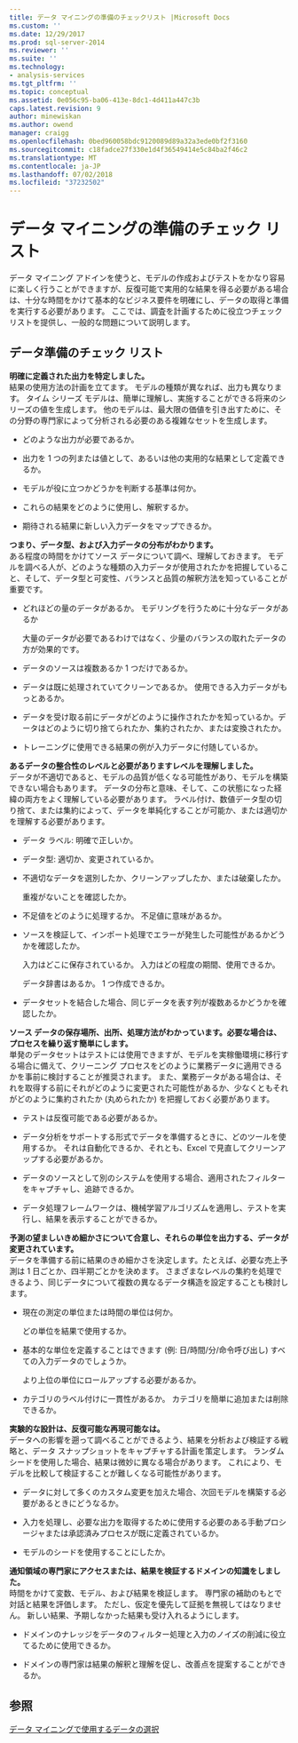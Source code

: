 ```yaml
---
title: データ マイニングの準備のチェックリスト |Microsoft Docs
ms.custom: ''
ms.date: 12/29/2017
ms.prod: sql-server-2014
ms.reviewer: ''
ms.suite: ''
ms.technology:
- analysis-services
ms.tgt_pltfrm: ''
ms.topic: conceptual
ms.assetid: 0e056c95-ba06-413e-8dc1-4d411a447c3b
caps.latest.revision: 9
author: minewiskan
ms.author: owend
manager: craigg
ms.openlocfilehash: 0bed960058bdc9120089d89a32a3ede0bf2f3160
ms.sourcegitcommit: c18fadce27f330e1d4f36549414e5c84ba2f46c2
ms.translationtype: MT
ms.contentlocale: ja-JP
ms.lasthandoff: 07/02/2018
ms.locfileid: "37232502"
---
```

# <a name="checklist-of-preparation-for-data-mining"></a>データ マイニングの準備のチェック リスト
  データ マイニング アドインを使うと、モデルの作成およびテストをかなり容易に楽しく行うことができますが、反復可能で実用的な結果を得る必要がある場合は、十分な時間をかけて基本的なビジネス要件を明確にし、データの取得と準備を実行する必要があります。 ここでは、調査を計画するために役立つチェックリストを提供し、一般的な問題について説明します。  
  
## <a name="checklist-of-data-preparation"></a>データ準備のチェック リスト  
 **明確に定義された出力を特定しました。**  
 結果の使用方法の計画を立てます。 モデルの種類が異なれば、出力も異なります。 タイム シリーズ モデルは、簡単に理解し、実施することができる将来のシリーズの値を生成します。 他のモデルは、最大限の価値を引き出すために、その分野の専門家によって分析される必要のある複雑なセットを生成します。  
  
-   どのような出力が必要であるか。  
  
-   出力を 1 つの列または値として、あるいは他の実用的な結果として定義できるか。  
  
-   モデルが役に立つかどうかを判断する基準は何か。  
  
-   これらの結果をどのように使用し、解釈するか。  
  
-   期待される結果に新しい入力データをマップできるか。  
  
 **つまり、データ型、および入力データの分布がわかります。**  
 ある程度の時間をかけてソース データについて調べ、理解しておきます。 モデルを調べる人が、どのような種類の入力データが使用されたかを把握していること、そして、データ型と可変性、バランスと品質の解釈方法を知っていることが重要です。  
  
-   どれほどの量のデータがあるか。 モデリングを行うために十分なデータがあるか   
  
     大量のデータが必要であるわけではなく、少量のバランスの取れたデータの方が効果的です。  
  
-   データのソースは複数あるか 1 つだけであるか。  
  
-   データは既に処理されていてクリーンであるか。 使用できる入力データがもっとあるか。  
  
-   データを受け取る前にデータがどのように操作されたかを知っているか。データはどのように切り捨てられたか、集約されたか、または変換されたか。  
  
-   トレーニングに使用できる結果の例が入力データに付随しているか。  
  
 **あるデータの整合性のレベルと必要がありますレベルを理解しました。**  
 データが不適切であると、モデルの品質が低くなる可能性があり、モデルを構築できない場合もあります。 データの分布と意味、そして、この状態になった経緯の両方をよく理解している必要があります。 ラベル付け、数値データ型の切り捨て、または集約によって、データを単純化することが可能か、または適切かを理解する必要があります。  
  
-   データ ラベル: 明確で正しいか。  
  
-   データ型: 適切か、変更されているか。  
  
-   不適切なデータを選別したか、クリーンアップしたか、または破棄したか。  
  
     重複がないことを確認したか。  
  
-   不足値をどのように処理するか。 不足値に意味があるか。  
  
-   ソースを検証して、インポート処理でエラーが発生した可能性があるかどうかを確認したか。  
  
     入力はどこに保存されているか。 入力はどの程度の期間、使用できるか。  
  
     データ辞書はあるか。 1 つ作成できるか。  
  
-   データセットを結合した場合、同じデータを表す列が複数あるかどうかを確認したか。  
  
 **ソース データの保存場所、出所、処理方法がわかっています。必要な場合は、プロセスを繰り返す簡単にします。**  
 単発のデータセットはテストには使用できますが、モデルを実稼働環境に移行する場合に備えて、クリーニング プロセスをどのように業務データに適用できるかを事前に検討することが推奨されます。 また、業務データがある場合は、それを取得する前にそれがどのように変更された可能性があるか、少なくともそれがどのように集約されたか (丸められたか) を把握しておく必要があります。  
  
-   テストは反復可能である必要があるか。  
  
-   データ分析をサポートする形式でデータを準備するときに、どのツールを使用するか。 それは自動化できるか、それとも、Excel で見直してクリーンアップする必要があるか。  
  
-   データのソースとして別のシステムを使用する場合、適用されたフィルターをキャプチャし、追跡できるか。  
  
-   データ処理フレームワークは、機械学習アルゴリズムを適用し、テストを実行し、結果を表示することができるか。  
  
 **予測の望ましいきめ細かさについて合意し、それらの単位を出力する、データが変更されています。**  
 データを準備する前に結果のきめ細かさを決定します。たとえば、必要な売上予測は 1 日ごとか、四半期ごとかを決めます。 さまざまなレベルの集約を処理できるよう、同じデータについて複数の異なるデータ構造を設定することも検討します。  
  
-   現在の測定の単位または時間の単位は何か。  
  
     どの単位を結果で使用するか。  
  
-   基本的な単位を定義することはできます (例: 日/時間/分/命令呼び出し) すべての入力データのでしょうか。  
  
     より上位の単位にロールアップする必要があるか。  
  
-   カテゴリのラベル付けに一貫性があるか。 カテゴリを簡単に追加または削除できるか。  
  
 **実験的な設計は、反復可能な再現可能なは。**  
 データへの影響を遡って調べることができるよう、結果を分析および検証する戦略と、データ スナップショットをキャプチャする計画を策定します。 ランダム シードを使用した場合、結果は微妙に異なる場合があります。 これにより、モデルを比較して検証することが難しくなる可能性があります。  
  
-   データに対して多くのカスタム変更を加えた場合、次回モデルを構築する必要があるときにどうなるか。  
  
-   入力を処理し、必要な出力を取得するために使用する必要のある手動プロシージャまたは承認済みプロセスが既に定義されているか。  
  
-   モデルのシードを使用することにしたか。  
  
 **通知領域の専門家にアクセスまたは、結果を検証するドメインの知識をしました。**  
 時間をかけて変数、モデル、および結果を検証します。 専門家の補助のもとで対話と結果を評価します。 ただし、仮定を優先して証拠を無視してはなりません。 新しい結果、予期しなかった結果も受け入れるようにします。  
  
-   ドメインのナレッジをデータのフィルター処理と入力のノイズの削減に役立てるために使用できるか。  
  
-   ドメインの専門家は結果の解釈と理解を促し、改善点を提案することができるか。  
  
## <a name="see-also"></a>参照  
 [データ マイニングで使用するデータの選択](choosing-data-for-data-mining.md)  
  
  
